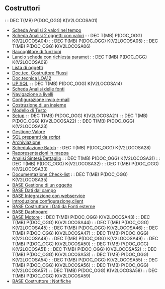 ## Costruttori
 :  : DEC T(MB) P(DOC_OGG) K(V2LOCOSA01)
- [Scheda Analisi 2 valori nel tempo](Sorgenti/V2/LOCOS/V2LOCOSA02)
- [Scheda Analisi 2 oggetti con valori](Sorgenti/V2/LOCOS/V2LOCOSA03)
 :  : DEC T(MB) P(DOC_OGG) K(V2LOCOSA04)
 :  : DEC T(MB) P(DOC_OGG) K(V2LOCOSA05)
 :  : DEC T(MB) P(DOC_OGG) K(V2LOCOSA06)
- [Raccoglitore di funzioni](Sorgenti/V2/LOCOS/V2LOCOSA07)
- [Lancio scheda con richiesta paramet](Sorgenti/V2/LOCOS/V2LOCOSA08)
 :  : DEC T(MB) P(DOC_OGG) K(V2LOCOSA09)
- [Lista di oggetti](Sorgenti/V2/LOCOS/V2LOCOSA10)
- [Doc.tec. Costruttore Flussi](Sorgenti/V2/LOCOS/V2LOCOSA11)
- [Doc.tecnica LOA12](Sorgenti/V2/LOCOS/V2LOCOSA12)
- [UP SQL](Sorgenti/V2/LOCOS/V2LOCOSA13)
 :  : DEC T(MB) P(DOC_OGG) K(V2LOCOSA14)
- [Scheda Analisi delle fonti](Sorgenti/V2/LOCOS/V2LOCOSA15)
- [Navigazione a livelli](Sorgenti/V2/LOCOS/V2LOCOSA16)
- [Configurazione invio e-mail](Sorgenti/V2/LOCOS/V2LOCOSA17)
- [Costruzione di un insieme](Sorgenti/V2/LOCOS/V2LOCOSA18)
- [Modello di Testo](Sorgenti/V2/LOCOS/V2LOCOSA19)
- [Setup](Sorgenti/V2/LOCOS/V2LOCOSA20)
 :  : DEC T(MB) P(DOC_OGG) K(V2LOCOSA21)
 :  : DEC T(MB) P(DOC_OGG) K(V2LOCOSA22)
 :  : DEC T(MB) P(DOC_OGG) K(V2LOCOSA23)
- [Gestione Valore](Sorgenti/V2/LOCOS/V2LOCOSA24)
- [SQL preparati da script](Sorgenti/V2/LOCOS/V2LOCOSA25)
- [Archiviazione](Sorgenti/V2/LOCOS/V2LOCOSA26)
- [Schedulazione Batch](Sorgenti/V2/LOCOS/V2LOCOSA27)
 :  : DEC T(MB) P(DOC_OGG) K(V2LOCOSA28)
- [Rappresentazioni in mappa](Sorgenti/V2/LOCOS/V2LOCOSA29)
- [Analisi Sintesi/Dettaglio](Sorgenti/V2/LOCOS/V2LOCOSA30)
 :  : DEC T(MB) P(DOC_OGG) K(V2LOCOSA31)
 :  : DEC T(MB) P(DOC_OGG) K(V2LOCOSA32)
 :  : DEC T(MB) P(DOC_OGG) K(V2LOCOSA33)
- [Documentazione Check-list](Sorgenti/V2/LOCOS/V2LOCOSA34)
 :  : DEC T(MB) P(DOC_OGG) K(V2LOCOSA35)
- [BASE Gestione di un oggetto](Sorgenti/V2/LOCOS/V2LOCOSA36)
- [BASE Dati dal campo](Sorgenti/V2/LOCOS/V2LOCOSA37)
- [BASE Integrazione con webservice](Sorgenti/V2/LOCOS/V2LOCOSA38)
- [Introduzione,configurazione,client](Sorgenti/V2/LOCOS/V2LOCOSA39)
- [BASE Costruttore :  Dati da Fonti esterne](Sorgenti/V2/LOCOS/V2LOCOSA40)
- [BASE Dashboard](Sorgenti/V2/LOCOS/V2LOCOSA41)
- [BASE Motore](Sorgenti/V2/LOCOS/V2LOCOSA42)
 :  : DEC T(MB) P(DOC_OGG) K(V2LOCOSA43)
 :  : DEC T(MB) P(DOC_OGG) K(V2LOCOSA44)
 :  : DEC T(MB) P(DOC_OGG) K(V2LOCOSA45)
 :  : DEC T(MB) P(DOC_OGG) K(V2LOCOSA46)
 :  : DEC T(MB) P(DOC_OGG) K(V2LOCOSA47)
 :  : DEC T(MB) P(DOC_OGG) K(V2LOCOSA48)
 :  : DEC T(MB) P(DOC_OGG) K(V2LOCOSA49)
 :  : DEC T(MB) P(DOC_OGG) K(V2LOCOSA50)
 :  : DEC T(MB) P(DOC_OGG) K(V2LOCOSA51)
 :  : DEC T(MB) P(DOC_OGG) K(V2LOCOSA52)
 :  : DEC T(MB) P(DOC_OGG) K(V2LOCOSA53)
 :  : DEC T(MB) P(DOC_OGG) K(V2LOCOSA54)
 :  : DEC T(MB) P(DOC_OGG) K(V2LOCOSA55)
 :  : DEC T(MB) P(DOC_OGG) K(V2LOCOSA56)
 :  : DEC T(MB) P(DOC_OGG) K(V2LOCOSA57)
 :  : DEC T(MB) P(DOC_OGG) K(V2LOCOSA58)
 :  : DEC T(MB) P(DOC_OGG) K(V2LOCOSA59)
- [BASE Costruttore :  Notifiche](Sorgenti/V2/LOCOS/V2LOCOSA60)
